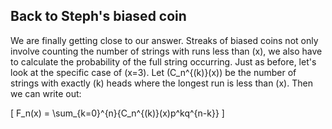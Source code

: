 ## Back to Steph's biased coin

We are finally getting close to our answer.  Streaks of biased coins not only involve counting the number of strings with runs less than \(x\), we also have to calculate the probability of the full string occurring.  Just as before, let's look at the specific case of \(x=3\).  Let \(C_n^{(k)}(x)\) be the number of strings with exactly \(k\) heads where the longest run is less than \(x\).  Then we can write out:

\[
F_n(x) = \sum_{k=0}^{n}{C_n^{(k)}(x)p^kq^{n-k}}
\]